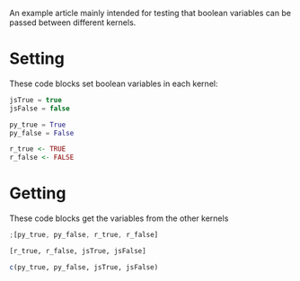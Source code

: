 An example article mainly intended for testing that boolean variables can be passed between different kernels.

# Setting

These code blocks set boolean variables in each kernel:

```js exec
jsTrue = true
jsFalse = false
```

```py exec
py_true = True
py_false = False
```

```r exec
r_true <- TRUE
r_false <- FALSE
```

# Getting

These code blocks get the variables from the other kernels

```js exec
;[py_true, py_false, r_true, r_false]
```

```py exec
[r_true, r_false, jsTrue, jsFalse]
```

```r exec
c(py_true, py_false, jsTrue, jsFalse)
```
